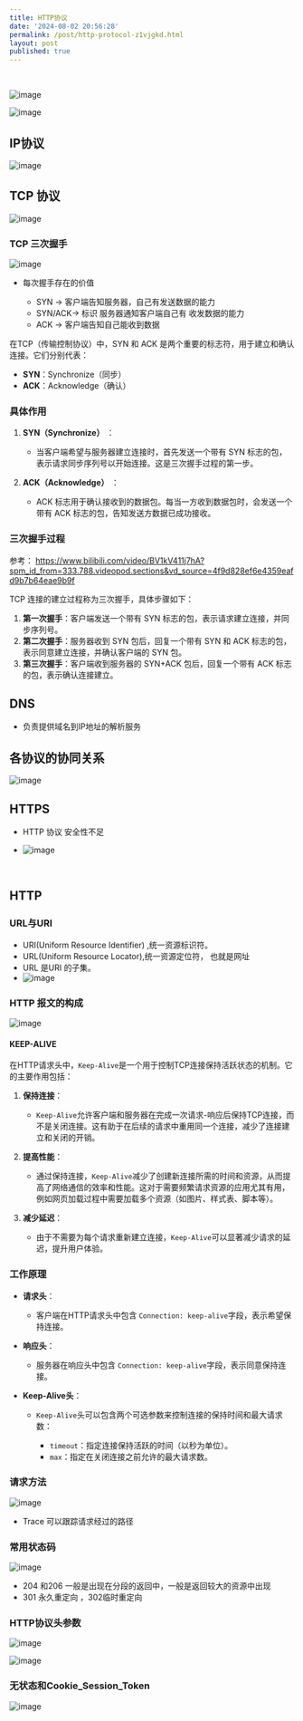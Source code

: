 ```yaml
---
title: HTTP协议
date: '2024-08-02 20:56:28'
permalink: /post/http-protocol-z1vjgkd.html
layout: post
published: true
---
```






‍

![image](/assets/images/image-20240802210659-1jxthy3.png)

![image](/assets/images/image-20240802210926-5gcv9fn.png)

## IP协议

![image](/assets/images/image-20240802211041-b66sou7.png)

## TCP 协议

![image](/assets/images/image-20240802211249-0ef6wsc.png)

### TCP 三次握手

![image](/assets/images/image-20240802211442-h0v8zmo.png)

- 每次握手存在的价值

  - SYN -> 客户端告知服务器，自己有发送数据的能力
  - SYN/ACK-> 标识  服务器通知客户端自己有 收发数据的能力
  - ACK -> 客户端告知自己能收到数据

在TCP（传输控制协议）中，SYN 和 ACK 是两个重要的标志符，用于建立和确认连接。它们分别代表：

- **SYN**：Synchronize（同步）
- **ACK**：Acknowledge（确认）

### 具体作用

1. **SYN（Synchronize）** ：

    - 当客户端希望与服务器建立连接时，首先发送一个带有 SYN 标志的包，表示请求同步序列号以开始连接。这是三次握手过程的第一步。
2. **ACK（Acknowledge）** ：

    - ACK 标志用于确认接收到的数据包。每当一方收到数据包时，会发送一个带有 ACK 标志的包，告知发送方数据已成功接收。

### 三次握手过程

参考： https://www.bilibili.com/video/BV1kV411j7hA?spm_id_from=333.788.videopod.sections&vd_source=4f9d828ef6e4359eafd9b7b64eae9b9f

TCP 连接的建立过程称为三次握手，具体步骤如下：

1. **第一次握手**：客户端发送一个带有 SYN 标志的包，表示请求建立连接，并同步序列号。
2. **第二次握手**：服务器收到 SYN 包后，回复一个带有 SYN 和 ACK 标志的包，表示同意建立连接，并确认客户端的 SYN 包。
3. **第三次握手**：客户端收到服务器的 SYN+ACK 包后，回复一个带有 ACK 标志的包，表示确认连接建立。

## DNS

- 负责提供域名到IP地址的解析服务

## 各协议的协同关系

![image](/assets/images/image-20240802212432-tygdcfd.png)

## HTTPS

- HTTP 协议 安全性不足

- ![image](/assets/images/image-20240802213136-ciu1zxu.png)

‍

## HTTP

### URL与URI

- URI(Uniform Resource Identifier) ,统一资源标识符。
- URL(Uniform Resource Locator),统一资源定位符， 也就是网址
- URL 是URI 的子集。
- ![image](/assets/images/image-20240802213943-2yso48k.png)

### HTTP 报文的构成

![image](/assets/images/image-20240802214831-s1zstei.png)

#### KEEP-ALIVE

在HTTP请求头中，`Keep-Alive`​ 是一个用于控制TCP连接保持活跃状态的机制。它的主要作用包括：

1. **保持连接**：

    - ​`Keep-Alive`​ 允许客户端和服务器在完成一次请求-响应后保持TCP连接，而不是关闭连接。这有助于在后续的请求中重用同一个连接，减少了连接建立和关闭的开销。
2. **提高性能**：

    - 通过保持连接，`Keep-Alive`​ 减少了创建新连接所需的时间和资源，从而提高了网络通信的效率和性能。这对于需要频繁请求资源的应用尤其有用，例如网页加载过程中需要加载多个资源（如图片、样式表、脚本等）。
3. **减少延迟**：

    - 由于不需要为每个请求重新建立连接，`Keep-Alive`​ 可以显著减少请求的延迟，提升用户体验。

### 工作原理

- **请求头**：

  - 客户端在HTTP请求头中包含 `Connection: keep-alive`​ 字段，表示希望保持连接。
- **响应头**：

  - 服务器在响应头中包含 `Connection: keep-alive`​ 字段，表示同意保持连接。
- **Keep-Alive头**：

  - ​`Keep-Alive`​ 头可以包含两个可选参数来控制连接的保持时间和最大请求数：

    - ​`timeout`​：指定连接保持活跃的时间（以秒为单位）。
    - ​`max`​：指定在关闭连接之前允许的最大请求数。

### 请求方法

![image](/assets/images/image-20240802215055-t94mb6r.png)

- Trace 可以跟踪请求经过的路径

### 常用状态码

![image](/assets/images/image-20240802215425-gsetxra.png)

- 204 和206 一般是出现在分段的返回中，一般是返回较大的资源中出现
- 301 永久重定向 ，302临时重定向

### HTTP协议头参数

![image](/assets/images/image-20240802220156-o5rwi4b.png)

![image](/assets/images/image-20240802220225-cmyssv3.png)

### 无状态和Cookie_Session_Token

![image](/assets/images/image-20240802221019-2vjxvwq.png)
